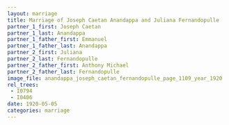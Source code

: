```yaml
---
layout: marriage
title: Marriage of Joseph Caetan Anandappa and Juliana Fernandopulle
partner_1_first: Joseph Caetan
partner_1_last: Anandappa
partner_1_father_first: Emmanuel
partner_1_father_last: Anandappa
partner_2_first: Juliana
partner_2_last: Fernandopulle
partner_2_father_first: Anthony Michael
partner_2_father_last: Fernandopulle
image_file: anandappa_joseph_caetan_fernandopulle_page_1109_year_1920
rel_trees:
 - I0794
 - I0406
date: 1920-05-05
categories: marriage
---
```


